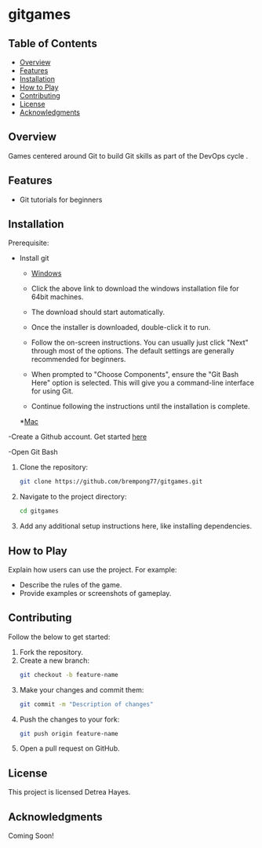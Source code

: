 # gitgames

## Table of Contents
- [Overview](#overview)
- [Features](#features)
- [Installation](#installation)
- [How to Play](#how-to-play)
- [Contributing](#contributing)
- [License](#license)
- [Acknowledgments](#acknowledgments)

## Overview
Games centered around Git to build Git skills as part of the DevOps cycle .

## Features
- Git tutorials for beginners

## Installation

Prerequisite: 
- Install git 
   - [Windows](https://github.com/git-for-windows/git/releases/download/v2.49.0.windows.1/Git-2.49.0-64-bit.exe) 

   - Click the above link to download the windows installation file for 64bit machines.
   - The download should start automatically.
   - Once the installer is downloaded, double-click it to run.
   - Follow the on-screen instructions. You can usually just click "Next" through most of the options. The default settings are generally recommended for beginners.
   - When prompted to "Choose Components", ensure the "Git Bash Here" option is selected. This will give you a command-line interface for using Git.
   - Continue following the instructions until the installation is complete.

   *[Mac](https://git-scm.com/downloads/mac)
   

-Create a Github account. Get started [here](https://github.com/)

-Open Git Bash 
1. Clone the repository:
   ```bash
   git clone https://github.com/brempong77/gitgames.git
   ```
2. Navigate to the project directory:
   ```bash
   cd gitgames
   ```
3. Add any additional setup instructions here, like installing dependencies.

## How to Play
Explain how users can use the project. For example:
- Describe the rules of the game.
- Provide examples or screenshots of gameplay.

## Contributing
Follow the below to get started:
1. Fork the repository.
2. Create a new branch:
   ```bash
   git checkout -b feature-name
   ```
3. Make your changes and commit them:
   ```bash
   git commit -m "Description of changes"
   ```
4. Push the changes to your fork:
   ```bash
   git push origin feature-name
   ```
5. Open a pull request on GitHub.

## License

This project is licensed Detrea Hayes.

## Acknowledgments
Coming Soon!


